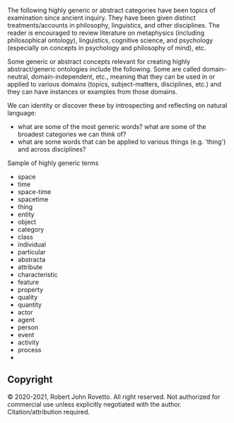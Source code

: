 The following highly generic or abstract categories have been topics of examination since ancient inquiry. They have been given distinct treatments/accounts in philosophy, linguistics, and other disciplines. The reader is encouraged to review literature on metaphysics (including philosophical ontology), linguistics, cognitive science, and psychology (especially on concepts in psychology and philosophy of mind), etc.

Some generic or abstract concepts relevant for creating highly abstract/generic ontologies include the following. Some are called domain-neutral, domain-independent, etc., meaning that they can be used in or applied to various domains (topics, subject-matters, disciplines, etc.) and they can have instances or examples from those domains.

We can identity or discover these by introspecting and reflecting on natural language:
* what are some of the most generic words? what are some of the broadest categories we can think of?
* what are some words that can be applied to various things (e.g. 'thing') and across disciplines?

Sample of highly generic terms
* space
* time
* space-time
* spacetime
* thing
* entity
* object
* category
* class
* individual
* particular
* abstracta
* attribute
* characteristic
* feature
* property
* quality
* quantity
* actor
* agent
* person
* event
* activity
* process
* 

## Copyright
© 2020-2021, Robert John Rovetto. All right reserved. Not authorized for commercial use unless explicitly negotiated with the author. Citation/attribution required.
